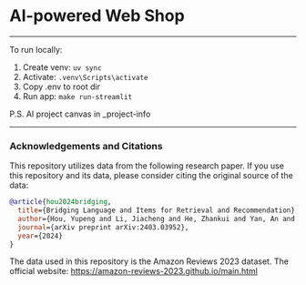 # AI-powered Web Shop
---

To run locally:
1. Create venv: `uv sync`
2. Activate: `.venv\Scripts\activate`
4. Copy .env to root dir
3. Run app: `make run-streamlit`



P.S. AI project canvas in _project-info

---
### Acknowledgements and Citations

This repository utilizes data from the following research paper. If you use this repository and its data, please consider citing the original source of the data:

```bibtex
@article{hou2024bridging,
  title={Bridging Language and Items for Retrieval and Recommendation},
  author={Hou, Yupeng and Li, Jiacheng and He, Zhankui and Yan, An and Chen, Xiusi and McAuley, Julian},
  journal={arXiv preprint arXiv:2403.03952},
  year={2024}
}
```
The data used in this repository is the Amazon Reviews 2023 dataset. The official website: https://amazon-reviews-2023.github.io/main.html

